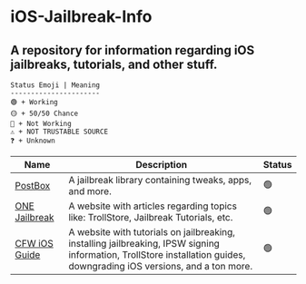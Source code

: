 # iOS-Jailbreak-Info
A repository for information regarding iOS jailbreaks, tutorials, and other stuff.
---
```
Status Emoji | Meaning
----------------------
🟢 + Working
🟡 + 50/50 Chance
🔴 + Not Working
⚠️ + NOT TRUSTABLE SOURCE 
❓ + Unknown 
```

| Name | Description | Status |
| ---- | ----------- | ------ |
| [PostBox](https://www.postbox.news/) | A jailbreak library containing tweaks, apps, and more. | 🟢 |
| [ONE Jailbreak](https://onejailbreak.com/) | A website with articles regarding topics like: TrollStore, Jailbreak  Tutorials, etc. | 🟢 |
| [CFW iOS Guide](https://ios.cfw.guide/get-started/) | A website with tutorials on jailbreaking, installing jailbreaking, IPSW signing information, TrollStore installation guides, downgrading iOS versions, and a ton more. | 🟢 |
